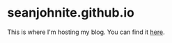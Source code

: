 # seanjohnite.github.io

This is where I'm hosting my blog. You can find it [here](https://seanjohnite.github.io).
